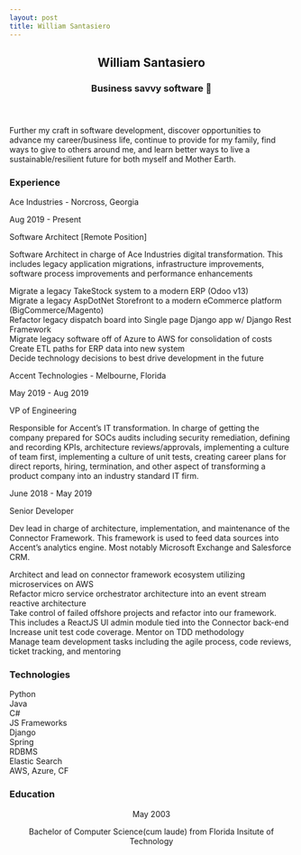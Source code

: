 ```yaml
---
layout: post
title: William Santasiero
---
```


<article id="resume">
<header class="hr">
<h2>William Santasiero</h2>
<h3>Business savvy software 🦄</h3>
</header>
<p class="description" property="description">
Further my craft in software development, discover opportunities to advance my career/business life, continue to provide for my family, find ways to give to others around me, and learn better ways to live a sustainable/resilient future for both myself and Mother Earth. 
</p>
<div class="flex-container">
    <div class='left-column'>
        <div class="resume-type-column"> 
            <h3 id="experience" class="label-large h4, hr"> Experience <i class="fas fa-briefcase"></i></h3>
        </div>
        <div class="card">        
            <div class="container">       
                <div class="experience-header">     
                    <p class="label-medium">Ace Industries - Norcross, Georgia </p>
                    <p class="label-medium">Aug 2019 - Present</p>
                    <p class="label-medium">Software Architect <i class="fa fa-home" aria-hidden="true"></i> [Remote Position] </p> 
                </div>
                <div class="experience-header">
                    <p class="label-small">Software Architect in charge of Ace Industries digital transformation. This includes legacy application migrations, infrastructure improvements, software process improvements and performance enhancements</p>
                </div>
                <p class="label-small"><i class="far fa-dot-circle"></i> Migrate a legacy TakeStock system to a modern ERP (Odoo v13)<br/>
                <i class="far fa-dot-circle"></i> Migrate a legacy AspDotNet Storefront to a modern eCommerce platform (BigCommerce/Magento)<br/>
                <i class="far fa-dot-circle"></i> Refactor legacy dispatch board into Single page Django app w/ Django Rest Framework<br/>
                <i class="far fa-dot-circle"></i> Migrate legacy software off of Azure to AWS for consolidation of costs<br/>
                <i class="far fa-dot-circle"></i> Create ETL paths for ERP data into new system<br/>
                <i class="far fa-dot-circle"></i> Decide technology decisions to best drive development in the future</p>
            </div>        
        </div>
        <div class="card">        
            <div class="container">       
                <div class="experience-header">     
                    <p class="label-medium">Accent Technologies - Melbourne, Florida </p>
                    <p class="label-medium">May 2019 - Aug 2019</p>
                    <p class="label-medium">VP of Engineering</p> 
                </div>
                <div class="experience-header">
                    <p class="label-small">Responsible for Accent’s IT transformation. In charge of getting the company prepared for SOCs audits including security remediation, defining and recording KPIs, architecture reviews/approvals, implementing a culture of team first, implementing a culture of unit tests, creating career plans for direct reports, hiring, termination, and other aspect of transforming a product company into an industry standard IT firm.</p>
                </div>
                <div class="experience-header">                         
                    <p class="label-medium">June 2018 - May 2019</p>
                    <p class="label-medium">Senior Developer</p> 
                </div>
                <div class="experience-header">
                    <p class="label-small">Dev lead in charge of architecture, implementation, and maintenance of the Connector Framework. This framework is used to feed data sources into Accent’s analytics engine. Most notably Microsoft Exchange and Salesforce CRM.</p>
                </div>
                <p class="label-small"><i class="far fa-dot-circle"></i> Architect and lead on connector framework ecosystem utilizing microservices on AWS<br/>
                <i class="far fa-dot-circle"></i> Refactor micro service orchestrator architecture into an event stream reactive architecture<br/>
                <i class="far fa-dot-circle"></i> Take control of failed offshore projects and refactor into our framework. This includes a ReactJS UI admin module tied into the Connector back-end<br/>
                <i class="far fa-dot-circle"></i> Increase unit test code coverage. Mentor on TDD methodology<br/>
                <i class="far fa-dot-circle"></i> Manage team development tasks including the agile process, code reviews, ticket tracking, and mentoring<br/>
                </p>
            </div>        
        </div>
    </div>
    <div class="right-column">
        <div class="resume-type-column"> 
            <h3 id="experience" class="label-large h4, hr"> Technologies <i class="fas fa-tools"></i></h3>
        </div>
        <div class="card">        
            <div class="container">       
                <div class="label-medium">Python</div> 
                <div class="label-medium">Java</div>   
                <div class="label-medium">C#</div>
                <div class="label-medium">JS Frameworks</div>   
                <div class="label-medium">Django</div>  
                <div class="label-medium">Spring</div> 
                <div class="label-medium">RDBMS</div>
                <div class="label-medium">Elastic Search</div>
                <div class="label-medium">AWS, Azure, CF</div>              
            </div>        
        </div>
    </div>
</div>
<div class="flex-container">
    <div>
        <h3 id="education" class="label-large h4, hr"> Education <i class="fas fa-graduation-cap"></i> 
        </h3>
        <div class="card">
            <section>
                <header class="">
                    <p class="label-medium h4"> 
                        <time datetime="2003-05-01T00:00:00+00:00">May 2003</time>
                    </p>
                    <p class="label-medium"> 
                        <span class="highlight">Bachelor</span> of <span class="highlight">Computer Science</span>(cum laude) from <span class="highlight">Florida Insitute of Technology</span>
                    </p>
                </header>        
            </section>
        </div>
    </div>
</div>

</article>